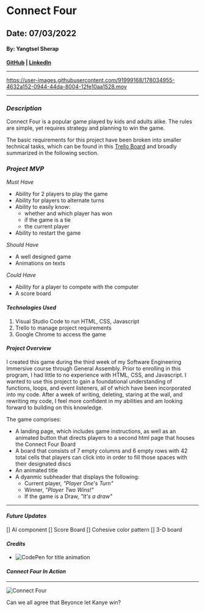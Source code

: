 # Connect Four
## Date: 07/03/2022
#### By: Yangtsel Sherap

**[GitHub](https://github.com/y-sherap) | [LinkedIn](https://www.linkedin.com/in/yangtsel-sherap-51605947/)**

***

https://user-images.githubusercontent.com/91999168/178034955-4632a152-0944-44da-8004-12fe10aa1528.mov

***

### *Description*

Connect Four is a popular game played by kids and adults alike. The rules are simple, yet requires strategy and planning to win the game. 

The basic requirements for this project have been broken into smaller technical tasks, which can be found in this [Trello Board](https://trello.com/b/GFrzRcsE/ysherap-project-1) and broadly summarized in the following section.

### *Project MVP*

*Must Have*
* Ability for 2 players to play the game
* Ability for players to alternate turns
* Ability to easily know:
  * whether and which player has won
  * if the game is a tie
  * the current player
* Ability to restart the game

*Should Have*
* A well designed game
* Animations on texts

*Could Have*
* Ability for a player to compete with the computer
* A score board 

#### *Technologies Used*
1. Visual Studio Code to run HTML, CSS, Javascript
2. Trello to manage project requirements 
3. Google Chrome to access the game 

#### *Project Overview*
I created this game during the third week of my Software Engineering Immersive course through General Assembly. Prior to enrolling in this program, I had little to no experience with HTML, CSS, and Javascript. I wanted to use this project to gain a foundational understanding of functions, loops, and event listeners, all of which have been incorporated into my code. After a week of writing, deleting, staring at the wall, and rewriting my code, I feel more confident in my abilities and am looking forward to building on this knowledge. 

The game comprises:
* A landing page, which includes game instructions, as well as an animated button that directs players to a second html page that houses the Connect Four Board
* A board that consists of 7 empty columns and 6 empty rows with 42 total cells that players can click into in order to fill those spaces with their designated discs
* An animated title
* A dyanmic subheader that displays the following:
  * Current player, *"Player One's Turn"*
  * Winner, *"Player Two Wins!"*
  * If the game is a Draw, *"It's a draw"*

***

#### ***Future Updates***
[] AI component
[] Score Board
[] Cohesive color pattern
[] 3-D board 

#### ***Credits***
* ![CodePen](https://codepen.io/bunajianke/pen/NWWdYQJ) for title animation

#### ***Connect Four In Action***
***

![Connect Four](https://preview.redd.it/gl63rh6pj4h51.jpg?auto=webp&s=2b129ab957e4060bdfd7400d909afc2cb8e0ed1f)

Can we all agree that Beyonce let Kanye win?

